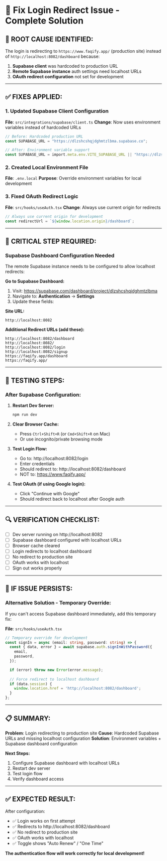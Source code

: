# 🔧 Fix Login Redirect Issue - Complete Solution

## 🚨 **ROOT CAUSE IDENTIFIED:**

The login is redirecting to `https://www.faqify.app/` (production site) instead of `http://localhost:8082/dashboard` because:

1. **Supabase client** was hardcoded to production URL
2. **Remote Supabase instance** auth settings need localhost URLs
3. **OAuth redirect configuration** not set for development

---

## ✅ **FIXES APPLIED:**

### **1. Updated Supabase Client Configuration**
**File**: `src/integrations/supabase/client.ts`
**Change**: Now uses environment variables instead of hardcoded URLs

```typescript
// Before: Hardcoded production URL
const SUPABASE_URL = "https://dlzshcshqjdghmtzlbma.supabase.co";

// After: Environment variable support
const SUPABASE_URL = import.meta.env.VITE_SUPABASE_URL || "https://dlzshcshqjdghmtzlbma.supabase.co";
```

### **2. Created Local Environment File**
**File**: `.env.local`
**Purpose**: Override environment variables for local development

### **3. Fixed OAuth Redirect Logic**
**File**: `src/hooks/useAuth.tsx`
**Change**: Always use current origin for redirects

```typescript
// Always use current origin for development
const redirectUrl = `${window.location.origin}/dashboard`;
```

---

## 🎯 **CRITICAL STEP REQUIRED:**

### **Supabase Dashboard Configuration Needed**

The remote Supabase instance needs to be configured to allow localhost redirects:

**Go to Supabase Dashboard:**
1. Visit: https://supabase.com/dashboard/project/dlzshcshqjdghmtzlbma
2. Navigate to: **Authentication** → **Settings**
3. Update these fields:

**Site URL:**
```
http://localhost:8082
```

**Additional Redirect URLs (add these):**
```
http://localhost:8082/dashboard
http://localhost:8082/
http://localhost:8082/login
http://localhost:8082/signup
https://faqify.app/dashboard
https://faqify.app/
```

---

## 🧪 **TESTING STEPS:**

### **After Supabase Configuration:**

1. **Restart Dev Server:**
   ```bash
   npm run dev
   ```

2. **Clear Browser Cache:**
   - Press `Ctrl+Shift+R` (or `Cmd+Shift+R` on Mac)
   - Or use incognito/private browsing mode

3. **Test Login Flow:**
   - Go to: http://localhost:8082/login
   - Enter credentials
   - Should redirect to: http://localhost:8082/dashboard
   - NOT to: https://www.faqify.app/

4. **Test OAuth (if using Google login):**
   - Click "Continue with Google"
   - Should redirect back to localhost after Google auth

---

## 🔍 **VERIFICATION CHECKLIST:**

- [ ] Dev server running on http://localhost:8082
- [ ] Supabase dashboard configured with localhost URLs
- [ ] Browser cache cleared
- [ ] Login redirects to localhost dashboard
- [ ] No redirect to production site
- [ ] OAuth works with localhost
- [ ] Sign out works properly

---

## 🚨 **IF ISSUE PERSISTS:**

### **Alternative Solution - Temporary Override:**

If you can't access Supabase dashboard immediately, add this temporary fix:

**File**: `src/hooks/useAuth.tsx`
```typescript
// Temporary override for development
const signIn = async (email: string, password: string) => {
  const { data, error } = await supabase.auth.signInWithPassword({
    email,
    password,
  });

  if (error) throw new Error(error.message);
  
  // Force redirect to localhost dashboard
  if (data.session) {
    window.location.href = 'http://localhost:8082/dashboard';
  }
};
```

---

## 📋 **SUMMARY:**

**Problem**: Login redirecting to production site
**Cause**: Hardcoded Supabase URLs and missing localhost configuration
**Solution**: Environment variables + Supabase dashboard configuration

**Next Steps:**
1. Configure Supabase dashboard with localhost URLs
2. Restart dev server
3. Test login flow
4. Verify dashboard access

---

## ✅ **EXPECTED RESULT:**

After configuration:
- ✅ Login works on first attempt
- ✅ Redirects to http://localhost:8082/dashboard
- ✅ No redirect to production site
- ✅ OAuth works with localhost
- ✅ Toggle shows "Auto Renew" / "One Time"

**The authentication flow will work correctly for local development!**
